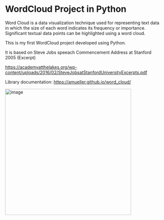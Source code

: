 # WordCloud Project in Python

Word Cloud is a data visualization technique used for representing text data in which the size of each word indicates its frequency or importance. Significant textual data points can be highlighted using a word cloud.

This is my first WordCloud project developed using Python.

It is based on Steve Jobs speeach Commencement Address at Stanford 2005 (Excerpt)

https://academyatthelakes.org/wp-content/uploads/2016/02/SteveJobsatStanfordUniversityExcerpts.pdf

Library documentation: https://amueller.github.io/word_cloud/

<img width="409" alt="image" src="https://github.com/AnriiGegliuk/Word_Cloud-Project_in_Python/assets/120349975/1a0f9139-a3ba-4f11-82d0-767a42d2b937">

